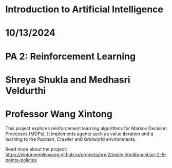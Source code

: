 # Introduction to Artificial Intelligence 
# 10/13/2024
# PA 2: Reinforcement Learning
# Shreya Shukla and Medhasri Veldurthi
# Professor Wang Xintong

This project explores reinforcement learning algorithms for Markov Decision Processes (MDPs). It implements agents such as value iteration and q learning to the Pacman, Crawler and Gridworld environments.

Read more about the project: https://xintongemilywang.github.io/projects/proj2/index.html#question-2-5-points-policies
